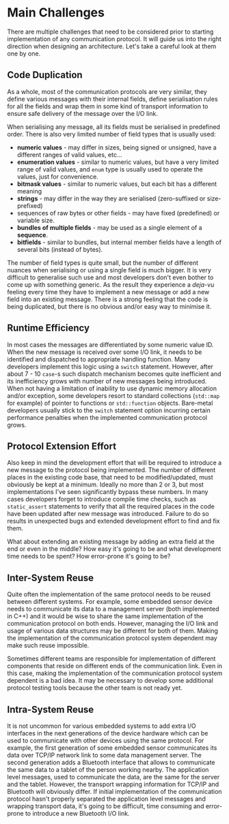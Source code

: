 # Main Challenges

There are multiple challenges that need to be considered prior to starting 
implementation of any communication protocol. It will guide us into the 
right direction when designing an architecture. Let's take a careful look at
them one by one.

## Code Duplication

As a whole, most of the communication protocols are very similar, they define 
various messages with their internal fields, define serialisation rules for all 
the fields and wrap them in some kind of transport information to ensure safe 
delivery of the message over the I/O link. 

When serialising any message, all its fields must be serialised in predefined
order. There is also very limited number of field types that is usually used:

- **numeric values** - may differ in sizes, being signed or unsigned, have a different
ranges of valid values, etc...
- **enumeration values** - similar to numeric values, but have a very limited range
of valid values, and `enum` type is usually used to operate the values, just for
convenience.
- **bitmask values** - similar to numeric values, but each bit has a different 
meaning
- **strings** - may differ in the way they are serialised (zero-suffixed or size-prefixed)
- sequences of raw bytes or other fields - may have fixed (predefined) or 
variable size.
- **bundles of multiple fields** - may be used as a single element of a **sequence**.
- **bitfields** - similar to bundles, but internal member fields have a length of
several bits (instead of bytes).

The number of field types is quite small, but the number of different nuances when 
serialising or using a single field is much bigger. It is very difficult to
generalise such use and most developers don't even bother to come up with 
something generic. As the result they experience a *deja-vu* feeling every time
they have to implement a new message or add a new field into an existing message.
There is a strong feeling that the code is being duplicated, but there is no
obvious and/or easy way to minimise it.

## Runtime Efficiency
In most cases the messages are differentiated by some numeric value ID. When
the new message is received over some I/O link, it needs to be identified and
dispatched to appropriate handling function. Many developers implement this logic
using a `switch` statement. However, after about 7 - 10 `case`-s such dispatch
mechanism becomes quite inefficient and its inefficiency grows with number of
new messages being introduced. When not having a limitation of inability to
use dynamic memory allocation and/or exception, some developers resort to
standard collections (`std::map` for example) of pointer to functions or
`std::function` objects. Bare-metal developers usually stick to the `switch`
statement option incurring certain performance penalties when the implemented
communication protocol grows.

## Protocol Extension Effort
Also keep in mind the development effort that will be required to introduce
a new message to the protocol being implemented. The number of different places 
in the existing code base, that need to be modified/updated, must obviously be
kept at a minimum. Ideally no more than 2 or 3, but most implementations I've
seen significantly bypass these numbers. In many cases developers forget
to introduce compile time checks, such as `static_assert` statements to
verify that all the required places in the code have been updated after new
message was introduced. Failure to do so results in unexpected bugs and extended
development effort to find and fix them.

What about extending an existing message by adding an extra field at the end or
even in the middle? How easy it's going to be and what development time needs
to be spent? How error-prone it's going to be? 

## Inter-System Reuse
Quite often the implementation of the same protocol needs to be reused between
different systems. For example, some embedded sensor device needs to communicate its 
data to a management server (both implemented in C++) and it would be wise to
share the same implementation of the communication protocol on both ends. 
However, managing the I/O link and usage of various data structures may
be different for both of them. Making the implementation of the communication
protocol system dependent may make such reuse impossible.

Sometimes different teams are responsible for implementation of different components
that reside on different ends of the communication link. 
Even in this case, making the implementation of the
communication protocol system dependent is a bad idea. It may be necessary to
develop some additional protocol testing tools because the other team is
not ready yet.

## Intra-System Reuse
It is not uncommon for various embedded systems to add extra I/O interfaces
in the next generations of the device hardware which can be used to communicate with
other devices using the same protocol. For example, the first generation of
some embedded sensor communicates its data over TCP/IP network link to 
some data management server. The second generation adds a Bluetooth interface
that allows to communicate the same data to a tablet of the person working nearby.
The application level messages, used to communicate the data, 
are the same for the server and the tablet.
However, the transport wrapping information for TCP/IP and Bluetooth will 
obviously differ. If initial implementation of the communication protocol 
hasn't properly separated the application level messages and wrapping transport
data, it's going to be difficult, time consuming and error-prone to introduce
a new Bluetooth I/O link.
